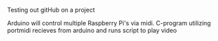 Testing out gitHub on a project

Arduino will control multiple Raspberry Pi's via midi.
C-program utilizing portmidi recieves from arduino and runs script to play video
